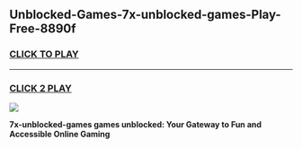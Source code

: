 
## Unblocked-Games-7x-unblocked-games-Play-Free-8890f
<h3>
<a href="https://premium76.site?title=7x-unblocked-games&ref=09A">CLICK TO PLAY</a></h3>
<hr>

<h3>
<a href="https://premium76.site?title=7x-unblocked-games&ref=09A">CLICK 2 PLAY</a>
  
</h3>

<a href="https://premium76.site?title=7x-unblocked-games&ref=09A"><img src="https://clearcache.store/games.png"></a>


**7x-unblocked-games games unblocked: Your Gateway to Fun and Accessible Online Gaming**
